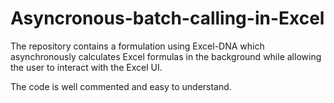 # Asyncronous-batch-calling-in-Excel
The repository contains a formulation using Excel-DNA which asynchronously calculates Excel formulas in the background 
while allowing the user to interact with the Excel UI.

The code is well commented and easy to understand. 

